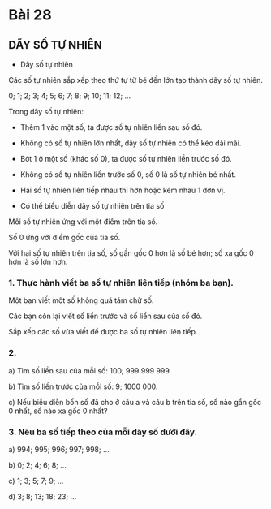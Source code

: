 # Bài 28

## DÃY SỐ TỰ NHIÊN

- Dãy số tự nhiên

Các số tự nhiên sắp xếp theo thứ tự từ bé đến lớn tạo thành dãy số tự nhiên.

0; 1; 2; 3; 4; 5; 6; 7; 8; 9; 10; 11; 12; ...

Trong dãy số tự nhiên:

- Thêm 1 vào một số, ta được số tự nhiên liền sau số đó.

- Không có số tự nhiên lớn nhất, dãy số tự nhiên có thể kéo dài mãi.

- Bớt 1 ở một số (khác số 0), ta được số tự nhiên liền trước số đó.

- Không có số tự nhiên liền trước số 0, số 0 là số tự nhiên bé nhất.

- Hai số tự nhiên liên tiếp nhau thì hơn hoặc kém nhau 1 đơn vị.

- Có thể biểu diễn dãy số tự nhiên trên tia số

Mỗi số tự nhiên ứng với một điểm trên tia số.

Số 0 ứng với điểm gốc của tia số.

Với hai số tự nhiên trên tia số, số gần gốc 0 hơn là số bé hơn; số xa gốc 0 hơn là số lớn hơn.

### 1. Thực hành viết ba số tự nhiên liên tiếp (nhóm ba bạn).

Một bạn viết một số không quá tám chữ số.

Các bạn còn lại viết số liền trước và số liền sau của số đó.

Sắp xếp các số vừa viết để được ba số tự nhiên liên tiếp.


### 2.
a) Tìm số liền sau của mỗi số: 100; 999 999 999.

b) Tìm số liền trước của mỗi số: 9; 1000 000.

c) Nếu biểu diễn bốn số đã cho ở câu a và câu b trên tia số, số nào gần gốc 0 nhất, số nào xa gốc 0 nhất?

### 3. Nêu ba số tiếp theo của mỗi dãy số dưới đây.
a) 994; 995; 996; 997; 998; ...

b) 0; 2; 4; 6; 8; ...

c) 1; 3; 5; 7; 9; ...

d) 3; 8; 13; 18; 23; ...
